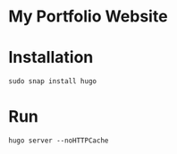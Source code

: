 My Portfolio Website
=====================

Installation
=============
`sudo snap install hugo`

Run
====
`hugo server --noHTTPCache`
